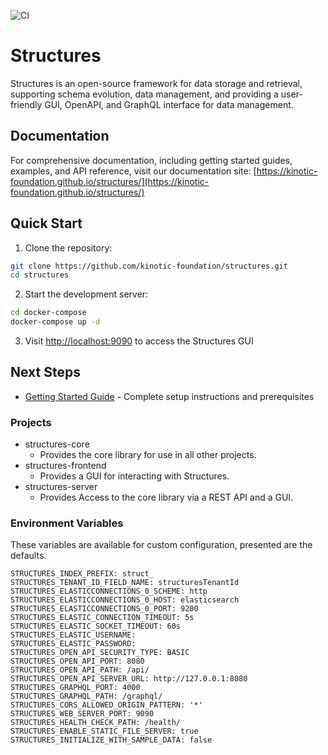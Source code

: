 ![CI](https://github.com/kinotic-foundation/structures/actions/workflows/gradle-build.yml/badge.svg?branch=develop)

# Structures
Structures is an open-source framework for data storage and retrieval, supporting schema evolution, data management, and providing a user-friendly GUI, OpenAPI, and GraphQL interface for data management.

## Documentation
For comprehensive documentation, including getting started guides, examples, and API reference, visit our documentation site:
[https://kinotic-foundation.github.io/structures/](https://kinotic-foundation.github.io/structures/)

## Quick Start
1. Clone the repository:
```bash
git clone https://github.com/kinotic-foundation/structures.git
cd structures
```

2. Start the development server:
```bash
cd docker-compose
docker-compose up -d
```

3. Visit [http://localhost:9090](http://localhost:9090) to access the Structures GUI

## Next Steps
- [Getting Started Guide](https://kinotic-foundation.github.io/structures/website/guide/getting-started.html) - Complete setup instructions and prerequisites

### Projects
* structures-core
  * Provides the core library for use in all other projects.
* structures-frontend
  * Provides a GUI for interacting with Structures.
* structures-server
  * Provides Access to the core library via a REST API and a GUI.

### Environment Variables 
These variables are available for custom configuration, presented are the defaults.

```text
STRUCTURES_INDEX_PREFIX: struct_
STRUCTURES_TENANT_ID_FIELD_NAME: structuresTenantId
STRUCTURES_ELASTICCONNECTIONS_0_SCHEME: http
STRUCTURES_ELASTICCONNECTIONS_0_HOST: elasticsearch
STRUCTURES_ELASTICCONNECTIONS_0_PORT: 9200
STRUCTURES_ELASTIC_CONNECTION_TIMEOUT: 5s
STRUCTURES_ELASTIC_SOCKET_TIMEOUT: 60s
STRUCTURES_ELASTIC_USERNAME:
STRUCTURES_ELASTIC_PASSWORD:
STRUCTURES_OPEN_API_SECURITY_TYPE: BASIC
STRUCTURES_OPEN_API_PORT: 8080
STRUCTURES_OPEN_API_PATH: /api/
STRUCTURES_OPEN_API_SERVER_URL: http://127.0.0.1:8080
STRUCTURES_GRAPHQL_PORT: 4000
STRUCTURES_GRAPHQL_PATH: /graphql/
STRUCTURES_CORS_ALLOWED_ORIGIN_PATTERN: '*'
STRUCTURES_WEB_SERVER_PORT: 9090
STRUCTURES_HEALTH_CHECK_PATH: /health/
STRUCTURES_ENABLE_STATIC_FILE_SERVER: true
STRUCTURES_INITIALIZE_WITH_SAMPLE_DATA: false
```

